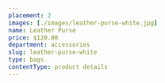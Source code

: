 ```yaml
---
placement: 2
images: [./images/leather-purse-white.jpg]
name: Leather Purse
price: $120.00
department: accessories
slug: leather-purse-white
type: bags
contentType: product details
---
```

